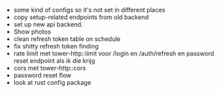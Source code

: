 * some kind of configs so it's not set in different places
* copy setup-related endpoints from old backend
* set up new api backend.
* Show photos
* clean refresh token table on schedule
* fix shitty refresh token finding
* rate limit met tower-http::limit voor /login en /auth/refresh en password reset endpoint als ik die krijg
* cors met tower-http::cors
* password reset flow
* look at rust config package